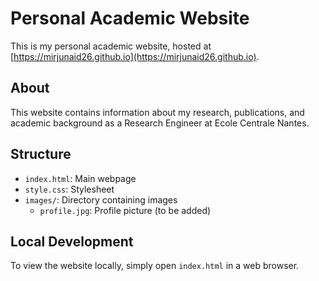 # Personal Academic Website

This is my personal academic website, hosted at [https://mirjunaid26.github.io](https://mirjunaid26.github.io).

## About
This website contains information about my research, publications, and academic background as a Research Engineer at Ecole Centrale Nantes.

## Structure
- `index.html`: Main webpage
- `style.css`: Stylesheet
- `images/`: Directory containing images
  - `profile.jpg`: Profile picture (to be added)

## Local Development
To view the website locally, simply open `index.html` in a web browser.
